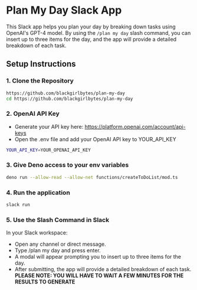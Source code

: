# Plan My Day Slack App
This Slack app helps you plan your day by breaking down tasks using OpenAI's GPT-4 model. By using the `/plan my day` slash command, you can insert up to three items for the day, and the app will provide a detailed breakdown of each task.

## Setup Instructions
### 1. Clone the Repository
```bash
https://github.com/blackgirlbytes/plan-my-day
cd https://github.com/blackgirlbytes/plan-my-day
```
### 2. OpenAI API Key
- Generate your API key here: https://platform.openai.com/account/api-keys
- Open the .env file and add your OpenAI API key to YOUR_API_KEY
```bash
YOUR_API_KEY=YOUR_OPENAI_API_KEY
```
### 3. Give Deno access to your env variables
```bash
deno run --allow-read --allow-net functions/createToDoList/mod.ts
```
### 4. Run the application
```bash
slack run
```
### 5. Use the Slash Command in Slack
In your Slack workspace:

- Open any channel or direct message.
- Type /plan my day and press enter.
- A modal will appear prompting you to insert up to three items for the day.
- After submitting, the app will provide a detailed breakdown of each task. **PLEASE NOTE: YOU WILL HAVE TO WAIT A FEW MINUTES FOR THE RESULTS TO GENERATE**
